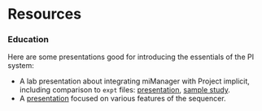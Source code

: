 # Resources

### Education

Here are some presentations good for introducing the essentials of the PI system:

* A lab presentation about integrating miManager with Project implicit, including comparison to `expt` files: [presentation](http://slides.com/andydzik/deck), [sample study](https://dw2.psyc.virginia.edu/implicit/showfiles.jsp?user=andy&study=sample/pimanager).
* A [presentation](http://eladzlot.github.io/pi-presentations/basics.html) focused on various features of the sequencer.
